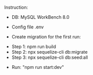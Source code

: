 Instruction:

- DB: MySQL WorkBench 8.0
- Config file .env

- Create migration for the first run: 
+ Step 1: npm run build
+ Step 2: npx sequelize-cli db:migrate
+ Step 3: npx sequelize-cli db:seed:all

- Run: "npm run start:dev"
